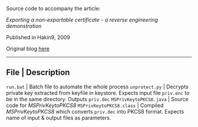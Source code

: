 Source code to accompany the article:

*Exporting a non-exportable certificate - a reverse engineering demonstration*

Published in Hakin9, 2009

Original blog [here](http://thomascannon.net/blog/2009/05/exporting-non-exportable-certificates/)

-----

File | Description
------------------
`run.bat` | Batch file to automate the whole process
`unprotect.py` | Decrypts private key extracted from keyfile in keystore. Expects input file `priv.enc` to be in the same directory. Outputs `priv.dec`
`MSPrivKeytoPKCS8.java` | Source code for *MSPrivKeytoPKCS8*
`MSPrivKeytoPKCS8.class` | Compiled *MSPrivKeytoPKCS8* which converts `priv.dec` into PKCS8 format. Expects name of input & output files as parameters.
